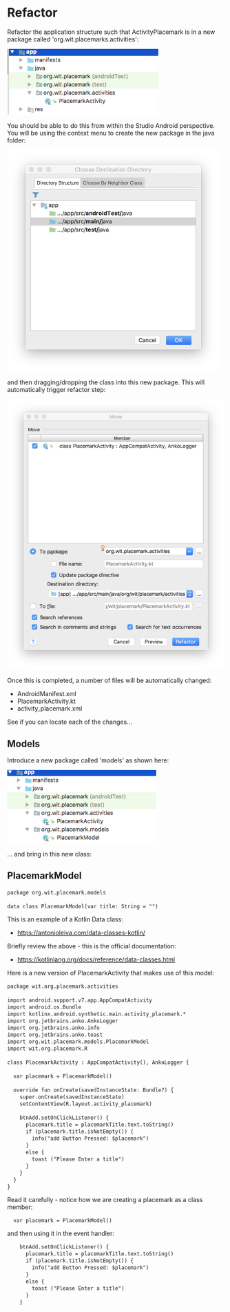 # Refactor

Refactor the application structure such that ActivityPlacemark is in a new package called 'org.wit.placemarks.activities':

![](img/10.png)

You should be able to do this from within the Studio Android perspective. You will be using the context menu to create the new package in the java folder:

![](img/16.png)

and then dragging/dropping the class into this new package. This will automatically trigger refactor step:

![](img/17.png)

Once this is completed, a number of files will be automatically changed:

- AndroidManifest.xml
- PlacemarkActivity.kt
- activity_placemark.xml

See if you can locate each of the changes...

## Models

Introduce a new package called 'models' as shown here:

![](img/11.png)

... and bring in this new class:

## PlacemarkModel

~~~
package org.wit.placemark.models

data class PlacemarkModel(var title: String = "")
~~~

This is an example of a Kotlin Data class:

- <https://antonioleiva.com/data-classes-kotlin/>

Briefly review the above - this is the official documentation:

- <https://kotlinlang.org/docs/reference/data-classes.html>

Here is a new version of PlacemarkActivity that makes use of this model:

~~~
package wit.org.placemark.activities

import android.support.v7.app.AppCompatActivity
import android.os.Bundle
import kotlinx.android.synthetic.main.activity_placemark.*
import org.jetbrains.anko.AnkoLogger
import org.jetbrains.anko.info
import org.jetbrains.anko.toast
import org.wit.placemark.models.PlacemarkModel
import wit.org.placemark.R

class PlacemarkActivity : AppCompatActivity(), AnkoLogger {

  var placemark = PlacemarkModel()

  override fun onCreate(savedInstanceState: Bundle?) {
    super.onCreate(savedInstanceState)
    setContentView(R.layout.activity_placemark)

    btnAdd.setOnClickListener() {
      placemark.title = placemarkTitle.text.toString()
      if (placemark.title.isNotEmpty()) {
        info("add Button Pressed: $placemark")
      }
      else {
        toast ("Please Enter a title")
      }
    }
  }
}
~~~

Read it carefully - notice how we are creating a placemark as a class member:

~~~
  var placemark = PlacemarkModel()
~~~

and then using it in the event handler:

~~~
    btnAdd.setOnClickListener() {
      placemark.title = placemarkTitle.text.toString()
      if (placemark.title.isNotEmpty()) {
        info("add Button Pressed: $placemark")
      }
      else {
        toast ("Please Enter a title")
      }
    }
~~~

